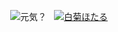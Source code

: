 <div align="center">

![元気？](https://genki-badge.arrow2nd.workers.dev/badge?style=for-the-badge)
&nbsp;
[![白菊ほたる](https://img.shields.io/badge/CINDERELLA%20GIRLS-%E7%99%BD%E8%8F%8A%E3%81%BB%E3%81%9F%E3%82%8B-D162CB?style=for-the-badge)](https://idollist.idolmaster-official.jp/detail/20088)
  
</div>
